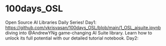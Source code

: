 # 100days_OSL
Open Source AI Libraries Daily Series!
Day1: https://github.com/vkrisvasan/100days_OSL/blob/main/1_OSL_aisuite.ipynb diving into @AndrewYNg game-changing AI Suite library. Learn how to unlock its full potential with our detailed tutorial notebook.
Day2: 
